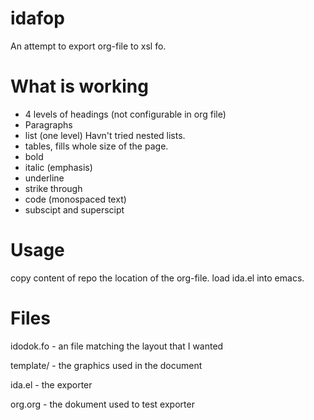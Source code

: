 # idafop
An attempt to export org-file to xsl fo.

# What is working

- 4 levels of headings (not configurable in org file)
- Paragraphs
- list (one level) Havn't tried nested lists.
- tables, fills whole size of the page.
- bold
- italic (emphasis)
- underline
- strike through
- code (monospaced text)
- subscipt and superscipt

# Usage

copy content of repo the location of the org-file. load ida.el into emacs.

# Files

idodok.fo - an file matching the layout that I wanted

template/ - the graphics used in the document

ida.el - the exporter

org.org - the dokument used to test exporter
